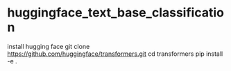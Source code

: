# huggingface_text_base_classification

install hugging face
git clone https://github.com/huggingface/transformers.git
cd transformers
pip install -e .


